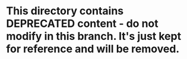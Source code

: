 # This directory contains DEPRECATED content - do not modify in this branch. It's just kept for reference and will be removed.
